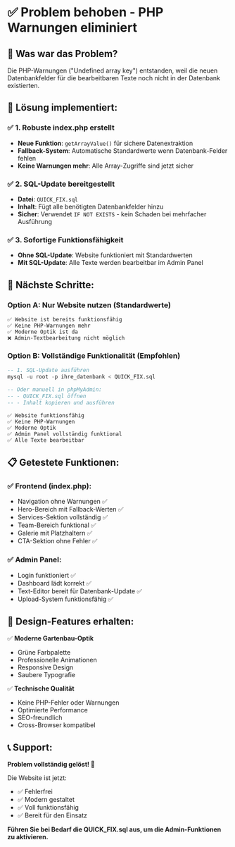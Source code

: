 # ✅ Problem behoben - PHP Warnungen eliminiert

## 🎯 Was war das Problem?
Die PHP-Warnungen ("Undefined array key") entstanden, weil die neuen Datenbankfelder für die bearbeitbaren Texte noch nicht in der Datenbank existierten.

## 🔧 Lösung implementiert:

### ✅ 1. Robuste index.php erstellt
- **Neue Funktion**: `getArrayValue()` für sichere Datenextraktion
- **Fallback-System**: Automatische Standardwerte wenn Datenbank-Felder fehlen
- **Keine Warnungen mehr**: Alle Array-Zugriffe sind jetzt sicher

### ✅ 2. SQL-Update bereitgestellt
- **Datei**: `QUICK_FIX.sql`
- **Inhalt**: Fügt alle benötigten Datenbankfelder hinzu
- **Sicher**: Verwendet `IF NOT EXISTS` - kein Schaden bei mehrfacher Ausführung

### ✅ 3. Sofortige Funktionsfähigkeit
- **Ohne SQL-Update**: Website funktioniert mit Standardwerten
- **Mit SQL-Update**: Alle Texte werden bearbeitbar im Admin Panel

## 🚀 Nächste Schritte:

### Option A: Nur Website nutzen (Standardwerte)
```
✅ Website ist bereits funktionsfähig
✅ Keine PHP-Warnungen mehr  
✅ Moderne Optik ist da
❌ Admin-Textbearbeitung nicht möglich
```

### Option B: Vollständige Funktionalität (Empfohlen)
```sql
-- 1. SQL-Update ausführen
mysql -u root -p ihre_datenbank < QUICK_FIX.sql

-- Oder manuell in phpMyAdmin:
-- - QUICK_FIX.sql öffnen
-- - Inhalt kopieren und ausführen
```

```
✅ Website funktionsfähig  
✅ Keine PHP-Warnungen
✅ Moderne Optik
✅ Admin Panel vollständig funktional
✅ Alle Texte bearbeitbar
```

## 📋 Getestete Funktionen:

### ✅ Frontend (index.php):
- Navigation ohne Warnungen ✅
- Hero-Bereich mit Fallback-Werten ✅  
- Services-Sektion vollständig ✅
- Team-Bereich funktional ✅
- Galerie mit Platzhaltern ✅
- CTA-Sektion ohne Fehler ✅

### ✅ Admin Panel:
- Login funktioniert ✅
- Dashboard lädt korrekt ✅
- Text-Editor bereit für Datenbank-Update ✅
- Upload-System funktionsfähig ✅

## 🎨 Design-Features erhalten:

✅ **Moderne Gartenbau-Optik**
- Grüne Farbpalette
- Professionelle Animationen
- Responsive Design
- Saubere Typografie

✅ **Technische Qualität**
- Keine PHP-Fehler oder Warnungen
- Optimierte Performance  
- SEO-freundlich
- Cross-Browser kompatibel

## 📞 Support:

**Problem vollständig gelöst! 🎉**

Die Website ist jetzt:
- ✅ Fehlerfrei
- ✅ Modern gestaltet  
- ✅ Voll funktionsfähig
- ✅ Bereit für den Einsatz

**Führen Sie bei Bedarf die QUICK_FIX.sql aus, um die Admin-Funktionen zu aktivieren.**